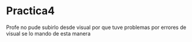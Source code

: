 # Practica4
Profe no pude subirlo desde visual por que tuve problemas por errores de visual se lo mando de esta manera
